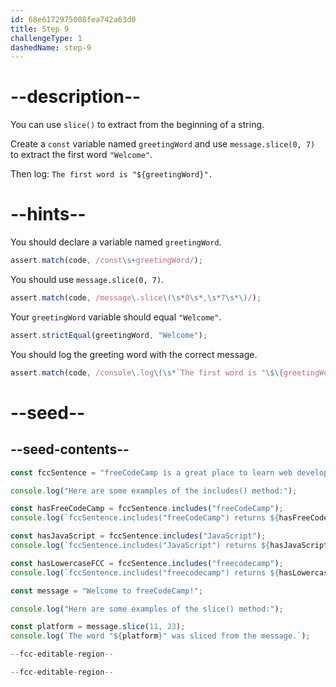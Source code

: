 ```yaml
---
id: 68e6172975008fea742a63d0
title: Step 9
challengeType: 1
dashedName: step-9
---
```


# --description--

You can use `slice()` to extract from the beginning of a string.

Create a `const` variable named `greetingWord` and use `message.slice(0, 7)` to extract the first word `"Welcome"`.

Then log: `The first word is "${greetingWord}".`

# --hints--

You should declare a variable named `greetingWord`.

```js
assert.match(code, /const\s+greetingWord/);
```

You should use `message.slice(0, 7)`.

```js
assert.match(code, /message\.slice\(\s*0\s*,\s*7\s*\)/);
```

Your `greetingWord` variable should equal `"Welcome"`.

```js
assert.strictEqual(greetingWord, "Welcome");
```

You should log the greeting word with the correct message.

```js
assert.match(code, /console\.log\(\s*`The first word is "\$\{greetingWord\}"\.`\s*\)/);
```

# --seed--

## --seed-contents--

```js
const fccSentence = "freeCodeCamp is a great place to learn web development.";

console.log("Here are some examples of the includes() method:");

const hasFreeCodeCamp = fccSentence.includes("freeCodeCamp");
console.log(`fccSentence.includes("freeCodeCamp") returns ${hasFreeCodeCamp} because the word "freeCodeCamp" is in the sentence.`);

const hasJavaScript = fccSentence.includes("JavaScript");
console.log(`fccSentence.includes("JavaScript") returns ${hasJavaScript} because the word "JavaScript" is not in the sentence.`);

const hasLowercaseFCC = fccSentence.includes("freecodecamp");
console.log(`fccSentence.includes("freecodecamp") returns ${hasLowercaseFCC} because includes is case-sensitive.`);

const message = "Welcome to freeCodeCamp!";

console.log("Here are some examples of the slice() method:");

const platform = message.slice(11, 23);
console.log(`The word "${platform}" was sliced from the message.`);

--fcc-editable-region--

--fcc-editable-region--
```
